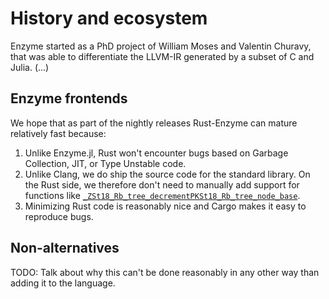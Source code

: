 # History and ecosystem

Enzyme started as a PhD project of William Moses and Valentin Churavy, that was able to differentiate the LLVM-IR generated by a subset of C and Julia. (...)

## Enzyme frontends

We hope that as part of the nightly releases Rust-Enzyme can mature relatively fast because:

1) Unlike Enzyme.jl, Rust won't encounter bugs based on Garbage Collection, JIT, or Type Unstable code.
2) Unlike Clang, we do ship the source code for the standard library. On the Rust side, we therefore don't need to manually add support for functions like [`_ZSt18_Rb_tree_decrementPKSt18_Rb_tree_node_base`](https://github.com/EnzymeAD/Enzyme/pull/764/files#diff-33703e707eb3c80e460e135bec72264fd2380201070a2959c6755bb26c72a504R190).
3) Minimizing Rust code is reasonably nice and Cargo makes it easy to reproduce bugs.


## Non-alternatives

TODO: Talk about why this can't be done reasonably in any other way than adding it to the language.

##
